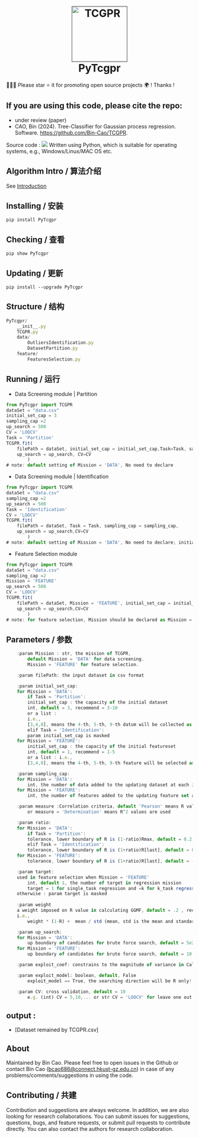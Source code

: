 
<h1 align="center">
  <a href=""><img src="https://github.com/Bin-Cao/TCGPR/assets/86995074/b24118cc-8915-4dd6-8718-2b184ebdf273" alt="TCGPR" width="150"></a>
  <br>
  PyTcgpr
  <br>
</h1>


🤝🤝🤝 Please star ⭐️ it for promoting open source projects 🌍 ! Thanks !

## If you are using this code, please cite the repo:
+ under review (paper)
+ CAO, Bin (2024). Tree-Classifier for Gaussian process regression. Software. https://github.com/Bin-Cao/TCGPR.


Source code : [![](https://img.shields.io/badge/PyPI-caobin-blue)](https://pypi.org/project/PyTcgpr/) Written using Python, which is suitable for operating systems, e.g., Windows/Linux/MAC OS etc.

## Algorithm Intro / 算法介绍

See [Introduction](https://github.com/Bin-Cao/TCGPR/blob/main/Intro/TCGPR.pdf)

## Installing / 安装
    pip install PyTcgpr 

## Checking / 查看
    pip show PyTcgpr 
    
## Updating / 更新
    pip install --upgrade PyTcgpr
## Structure / 结构

``` javascript
PyTcgpr/
    __init__.py
    TCGPR.py
    data/
        OutliersIdentification.py
        DatasetPartition.py
    feature/
        FeaturesSelection.py
``` 
## Running / 运行

+ Data Screening module | Partition
``` javascript
from PyTcgpr import TCGPR
dataSet = "data.csv"
initial_set_cap = 3
sampling_cap =2
up_search = 500
CV = 'LOOCV'
Task = 'Partition'
TCGPR.fit(
    filePath = dataSet, initial_set_cap = initial_set_cap,Task=Task, sampling_cap = sampling_cap,
    up_search = up_search, CV=CV
        )
# note: default setting of Mission = 'DATA', No need to declare
```
+ Data Screening module | Identification
``` javascript
from PyTcgpr import TCGPR
dataSet = "data.csv"
sampling_cap =2
up_search = 500
Task = 'Identification'
CV = 'LOOCV'
TCGPR.fit(
    filePath = dataSet, Task = Task, sampling_cap = sampling_cap,
    up_search = up_search,CV=CV
        )
# note: default setting of Mission = 'DATA', No need to declare; initial_set_cap is masked 
```
+ Feature Selection module
``` javascript
from PyTcgpr import TCGPR
dataSet = "data.csv"
sampling_cap =2
Mission = 'FEATURE'
up_search = 500
CV = 'LOOCV'
TCGPR.fit(
    filePath = dataSet, Mission = 'FEATURE', initial_set_cap = initial_set_cap, sampling_cap = sampling_cap,
    up_search = up_search,CV=CV
        )
# note: for feature selection, Mission should be declared as Mission = 'FEATURE' ! 
```

## Parameters / 参数
``` javascript
    :param Mission : str, the mission of TCGPR, 
        default Mission = 'DATA' for data screening. 
        Mission = 'FEATURE' for feature selection.

    :param filePath: the input dataset in csv format

    :param initial_set_cap: 
    for Mission = 'DATA':
        if Task = 'Partition':
        initial_set_cap : the capacity of the initial dataset
        int, default = 3, recommend = 3-10
        or a list : 
        i.e.,  
        [3,4,8], means the 4-th, 5-th, 9-th datum will be collected as the initial dataset
        elif Task = 'Identification':
        param initial_set_cap is masked 
    for Mission = 'FEATURE':
        initial_set_cap : the capacity of the initial featureset
        int, default = 1, recommend = 1-5
        or a list : i.e.,  
        [3,4,8], means the 4-th, 5-th, 9-th feature will be selected as the initial characterize

    :param sampling_cap: 
    for Mission = 'DATA':
        int, the number of data added to the updating dataset at each iteration, default = 1, recommend = 1-5
    for Mission = 'FEATURE':
        int, the number of features added to the updating feature set at each iteration, default = 1, recommend = 1-3

    :param measure :Correlation criteria, default 'Pearson' means R values are used
        or measure = 'Determination' means R^2 values are used

    :param ratio: 
    for Mission = 'DATA':
        if Task = 'Partition':
        tolerance, lower boundary of R is (1-ratio)Rmax, default = 0.2, recommend = 0~0.3
        elif Task = 'Identification':
        tolerance, lower boundary of R is (1+ratio)R[last], default = 0.0, recommend = -0.01~0.01
    for Mission = 'FEATURE':
        tolerance, lower boundary of R is (1+ratio)R[last], default = -0.01, recommend = -0.01~0.01

    :param target:
    used in feature selection when Mission = 'FEATURE'
        int, default 1, the number of target in regression mission
        target = 1 for single_task regression and =k for k_task regression (Multiobjective regression)
    otherwise : param target is masked 
    
    :param weight
    a weight imposed on R value in calculating GGMF, default = .2 , recommend =  .1-1
    i.e.,
        weight * (1-R) +  mean / std (mean, std is the mean and standard deviation of length scales) 

    :param up_search: 
    for Mission = 'DATA':
        up boundary of candidates for brute force search, default = 5e2 , recommend =  2e2-2e3
    for Mission = 'FEATURE':
        up boundary of candidates for brute force search, default = 10 , recommend = 10-20

    :param exploit_coef: constrains to the magnitude of variance in Cal_EI function, default = 2, recommend = 2

    :param exploit_model: boolean, default, False
        exploit_model == True, the searching direction will be R only! GGMF will not be used!

    :param CV: cross validation, default = 10
        e.g. (int) CV = 5,10,... or str CV = 'LOOCV' for leave one out cross validation
```

## output : 
+ [Dataset remained by TCGPR.csv]

## About 
Maintained by Bin Cao. Please feel free to open issues in the Github or contact Bin Cao
(bcao686@connect.hkust-gz.edu.cn) in case of any problems/comments/suggestions in using the code. 


## Contributing / 共建
Contribution and suggestions are always welcome. In addition, we are also looking for research collaborations. You can submit issues for suggestions, questions, bugs, and feature requests, or submit pull requests to contribute directly. You can also contact the authors for research collaboration.
